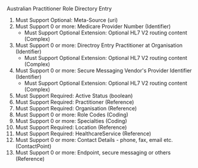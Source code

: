 Australian Practitioner Role Directory Entry

1. Must Support Optional: Meta-Source (uri)
1. Must Support 0 or more: Medicare Provider Number (Identifier)
   * Must Support Optional Extension: Optional HL7 V2 routing content (Complex)
1. Must Support 0 or more: Directroy Entry Practitioner at Organisation (Identifier)
   * Must Support Optional Extension: Optional HL7 V2 routing content (Complex)
1. Must Support 0 or more: Secure Messaging Vendor's Provider Identifier (Identifier)
   * Must Support Optional Extension: Optional HL7 V2 routing content (Complex)
1. Must Support Required: Active Status (boolean)
1. Must Support Required: Practitioner (Reference)
1. Must Support Required: Organisation (Reference)
1. Must Support 0 or more: Role Codes (Coding)
1. Must Support 0 or more: Specialties (Coding)
1. Must Support Required: Location (Reference)
1. Must Support Required: HealthcareService (Reference)
1. Must Support 0 or more: Contact Details - phone, fax, email etc. (ContactPoint)
1. Must Support 0 or more: Endpoint, secure messaging or others (Reference)




